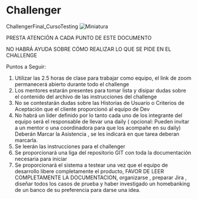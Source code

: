 # Challenger
ChallengerFinal_CursoTesting
![Miniatura](https://user-images.githubusercontent.com/57378007/222938733-6e3d0262-7387-4f81-a0ef-c0410bded9cf.jpg)



PRESTA ATENCIÓN A CADA PUNTO DE ESTE DOCUMENTO 

NO HABRÁ AYUDA SOBRE CÓMO REALIZAR LO QUE SE PIDE EN EL CHALLENGE

Puntos a Seguir:

1) Utilizar las 2.5 horas de clase para trabajar como equipo, el link de zoom permanecerá abierto durante todo el challenge
2) Los mentores estarán presentes para tomar lista y disipar dudas sobre el contenido del archivo de las instrucciones del challenge
3) No se contestarán dudas sobre las Historias de Usuario  o Criterios de Aceptación que el cliente proporcionó al equipo de Dev
4) No habrá un líder definido por lo tanto cada uno de los integrante del equipo será el responsable de llevar una daily ( opcional: Pueden invitar a un mentor o  una coordinadora para que los acompañe en su daily)
Deberán Marcar la Asistencia , se les indicará en que tarea deberan marcarla.
5) Se leerán las instrucciones para el challenger
6) Se proporcionará una liga del repositorio GIT con toda la documentación necesaria para iniciar
7) Se proporcionará el sistema a testear una vez que el equipo de desarrollo libere completamente el producto, FAVOR DE LEER COMPLETAMENTE LA DOCUMENTACION, organizarse , preparar Jira , diseñar todos los casos de prueba y haber investigado un homebanking de un banco de su preferencia para darse una idea.

